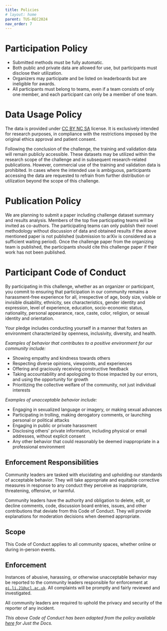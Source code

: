 ```yaml
---
title: Policies
# layout: home
parent: TUS-REC2024
nav_order: 7
---
```


# Participation Policy

- Submitted methods must be fully automatic.
- Both public and private data are allowed for use, but participants must disclose their utilization.
- Organizers may participate and be listed on leaderboards but are ineligible for awards.
- All participants must belong to teams, even if a team consists of only one member, and each participant can only be a member of one team.


# Data Usage Policy

The data is provided under [CC BY NC SA](https://creativecommons.org/licenses/by-nc-sa/4.0/) license. It is exclusively intended for research purposes, in compliance with the restrictions imposed by the original ethics approval and patient consent.

Following the conclusion of the challenge, the training and validation data will remain publicly accessible. These datasets may be utilized within the research scope of the challenge and in subsequent research-related publications. However, commercial use of the training and validation data is prohibited. In cases where the intended use is ambiguous, participants accessing the data are requested to refrain from further distribution or utilization beyond the scope of this challenge.

# Publication Policy

We are planning to submit a paper including challenge dataset summary and results analysis. Members of the top five participating teams will be invited as co-authors. The participating teams can only publish their novel methodology without discussion of data and obtained results if the above mentioned paper is not published (submission to arXiv is considered as a sufficient waiting period). Once the challenge paper from the organizing team is published, the participants should cite this challenge paper if their work has not been published.

# Participant Code of Conduct

By participating in this challenge, whether as an organizer or participant, you commit to ensuring that participation in our community remains a harassment-free experience for all, irrespective of age, body size, visible or invisible disability, ethnicity, sex characteristics, gender identity and expression, level of experience, education, socio-economic status, nationality, personal appearance, race, caste, color, religion, or sexual identity and orientation.

Your pledge includes conducting yourself in a manner that fosters an environment characterized by openness, inclusivity, diversity, and health.


*Examples of behavior that contributes to a positive environment for our community include:*

- Showing empathy and kindness towards others
- Respecting diverse opinions, viewpoints, and experiences
- Offering and graciously receiving constructive feedback
- Taking accountability and apologizing to those impacted by our errors, and using the opportunity for growth
- Prioritizing the collective welfare of the community, not just individual interests


*Examples of unacceptable behavior include:*

- Engaging in sexualized language or imagery, or making sexual advances
- Participating in trolling, making derogatory comments, or launching personal or political attacks
- Engaging in public or private harassment
- Disclosing others' private information, including physical or email addresses, without explicit consent
- Any other behavior that could reasonably be deemed inappropriate in a professional environment

## Enforcement Responsibilities

Community leaders are tasked with elucidating and upholding our standards of acceptable behavior. They will take appropriate and equitable corrective measures in response to any conduct they perceive as inappropriate, threatening, offensive, or harmful.

Community leaders have the authority and obligation to delete, edit, or decline comments, code, discussion board entries, issues, and other contributions that deviate from this Code of Conduct. They will provide explanations for moderation decisions when deemed appropriate.


## Scope

This Code of Conduct applies to all community spaces, whether online or during in-person events.

## Enforcement

Instances of abusive, harassing, or otherwise unacceptable behavior may be reported to the community leaders responsible for enforcement at [`qi.li.21@ucl.ac.uk`](mailto:qi.li.21@ucl.ac.uk). All complaints will be promptly and fairly reviewed and investigated.

All community leaders are required to uphold the privacy and security of the reporter of any incident.

*This above Code of Conduct has been adapted from the policy available [here](https://github.com/just-the-docs/just-the-docs/blob/main/CODE_OF_CONDUCT.md) for Just the Docs.*

